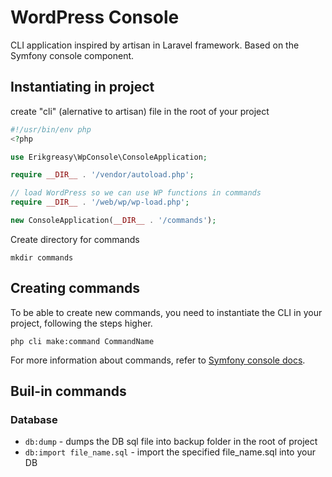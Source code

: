 # WordPress Console
CLI application inspired by artisan in Laravel framework. Based on the Symfony console component.

## Instantiating in project
create "cli" (alernative to artisan) file in the root of your project
```PHP
#!/usr/bin/env php
<?php

use Erikgreasy\WpConsole\ConsoleApplication;

require __DIR__ . '/vendor/autoload.php';

// load WordPress so we can use WP functions in commands
require __DIR__ . '/web/wp/wp-load.php';

new ConsoleApplication(__DIR__ . '/commands');

```

Create directory for commands
```
mkdir commands
```

## Creating commands
To be able to create new commands, you need to instantiate the CLI in your project, following the steps higher.
```
php cli make:command CommandName
```
For more information about commands, refer to [Symfony console docs](https://symfony.com/doc/current/components/console.html).

## Buil-in commands
### Database
- ```db:dump``` - dumps the DB sql file into backup folder in the root of project
- ```db:import file_name.sql``` - import the specified file_name.sql into your DB
